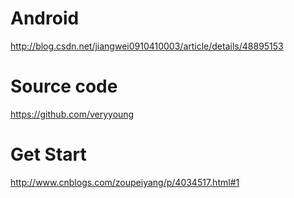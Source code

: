 # Android
 http://blog.csdn.net/jiangwei0910410003/article/details/48895153


# Source code
 https://github.com/veryyoung


# Get Start
http://www.cnblogs.com/zoupeiyang/p/4034517.html#1
